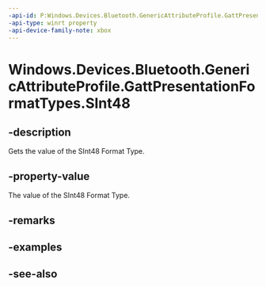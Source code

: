 ```yaml
---
-api-id: P:Windows.Devices.Bluetooth.GenericAttributeProfile.GattPresentationFormatTypes.SInt48
-api-type: winrt property
-api-device-family-note: xbox
---
```


<!-- Property syntax
public byte SInt48 { get; }
-->

# Windows.Devices.Bluetooth.GenericAttributeProfile.GattPresentationFormatTypes.SInt48

## -description
Gets the value of the SInt48 Format Type.

## -property-value
The value of the SInt48 Format Type.

## -remarks

## -examples

## -see-also
